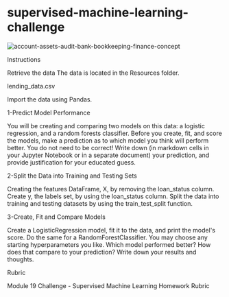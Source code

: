# supervised-machine-learning-challenge

![account-assets-audit-bank-bookkeeping-finance-concept](https://user-images.githubusercontent.com/111711194/213682867-0107fe87-7312-4f0c-b936-b00a428e0d00.jpg)

Instructions

Retrieve the data
The data is located in the Resources folder.

  lending_data.csv

Import the data using Pandas.

1-Predict Model Performance

   You will be creating and comparing two models on this data: a logistic regression, and a random forests classifier. Before you create, fit, and score the models,
    make a prediction as to which model you think will perform better. You do not need to be correct! Write down (in markdown cells in your Jupyter Notebook or in a       separate document) your prediction, and provide justification for your educated guess.






2-Split the Data into Training and Testing Sets



  Creating the features DataFrame, X, by removing the loan_status column. Create y, the labels set, by using the loan_status column. Split the data into training        and    testing datasets by using the train_test_split function.










3-Create, Fit and Compare Models



   Create a LogisticRegression model, fit it to the data, and print the model's score. Do the same for a RandomForestClassifier. You may choose any starting              hyperparameters you like. Which model performed better? How does that compare to your prediction? Write down your results and thoughts.
   
   
   Rubric
   
   
  Module 19 Challenge - Supervised Machine Learning Homework Rubric
   
